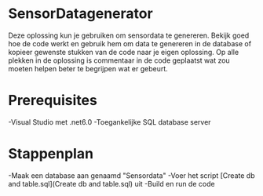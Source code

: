# SensorDatagenerator
Deze oplossing kun je gebruiken om sensordata te genereren. Bekijk goed hoe de code werkt en gebruik hem om data te genereren in de database of kopieer gewenste stukken van de code naar je eigen oplossing.
Op alle plekken in de oplossing is commentaar in de code geplaatst wat zou moeten helpen beter te begrijpen wat er gebeurt.


# Prerequisites
-Visual Studio met .net6.0
-Toegankelijke SQL database server

# Stappenplan

-Maak een database aan genaamd "Sensordata"
-Voer het script [Create db and table.sql](Create db and table.sql) uit
-Build en run de code